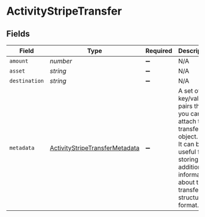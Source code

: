 # ActivityStripeTransfer


## Fields

| Field                                                                                                                                                              | Type                                                                                                                                                               | Required                                                                                                                                                           | Description                                                                                                                                                        | Example                                                                                                                                                            |
| ------------------------------------------------------------------------------------------------------------------------------------------------------------------ | ------------------------------------------------------------------------------------------------------------------------------------------------------------------ | ------------------------------------------------------------------------------------------------------------------------------------------------------------------ | ------------------------------------------------------------------------------------------------------------------------------------------------------------------ | ------------------------------------------------------------------------------------------------------------------------------------------------------------------ |
| `amount`                                                                                                                                                           | *number*                                                                                                                                                           | :heavy_minus_sign:                                                                                                                                                 | N/A                                                                                                                                                                | 100                                                                                                                                                                |
| `asset`                                                                                                                                                            | *string*                                                                                                                                                           | :heavy_minus_sign:                                                                                                                                                 | N/A                                                                                                                                                                | USD                                                                                                                                                                |
| `destination`                                                                                                                                                      | *string*                                                                                                                                                           | :heavy_minus_sign:                                                                                                                                                 | N/A                                                                                                                                                                | acct_1Gqj58KZcSIg2N2q                                                                                                                                              |
| `metadata`                                                                                                                                                         | [ActivityStripeTransferMetadata](../../models/shared/activitystripetransfermetadata.md)                                                                            | :heavy_minus_sign:                                                                                                                                                 | A set of key/value pairs that you can attach to a transfer object.<br/>It can be useful for storing additional information about the transfer in a structured format.<br/> |                                                                                                                                                                    |
